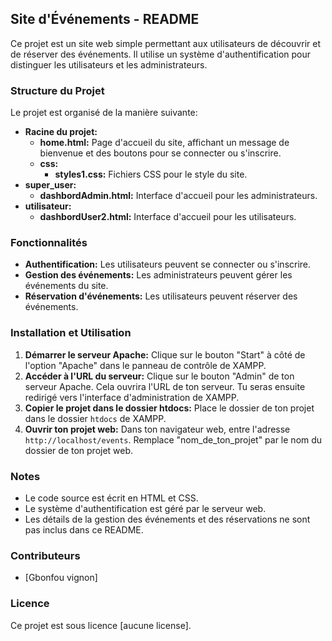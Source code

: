 ## Site d'Événements - README

Ce projet est un site web simple permettant aux utilisateurs de découvrir et de réserver des événements. Il utilise un système d'authentification pour distinguer les utilisateurs et les administrateurs.

### Structure du Projet

Le projet est organisé de la manière suivante:

* **Racine du projet:**
    * **home.html:** Page d'accueil du site, affichant un message de bienvenue et des boutons pour se connecter ou s'inscrire.
    * **css:**
        * **styles1.css:** Fichiers CSS pour le style du site.
* **super_user:**
    * **dashbordAdmin.html:** Interface d'accueil pour les administrateurs.
* **utilisateur:**
    * **dashbordUser2.html:** Interface d'accueil pour les utilisateurs.

### Fonctionnalités

* **Authentification:** Les utilisateurs peuvent se connecter ou s'inscrire.
* **Gestion des événements:** Les administrateurs peuvent gérer les événements du site.
* **Réservation d'événements:** Les utilisateurs peuvent réserver des événements.

### Installation et Utilisation

1. **Démarrer le serveur Apache:** Clique sur le bouton "Start" à côté de l'option "Apache" dans le panneau de contrôle de XAMPP.
2. **Accéder à l'URL du serveur:** Clique sur le bouton "Admin" de ton serveur Apache. Cela ouvrira l'URL de ton serveur. Tu seras ensuite redirigé vers l'interface d'administration de XAMPP.
3. **Copier le projet dans le dossier htdocs:**  Place le dossier de ton projet dans le dossier `htdocs` de XAMPP.
4. **Ouvrir ton projet web:** Dans ton navigateur web, entre l'adresse `http://localhost/events`. Remplace "nom_de_ton_projet" par le nom du dossier de ton projet web.

### Notes

* Le code source est écrit en HTML et CSS.
* Le système d'authentification est géré par le serveur web.
* Les détails de la gestion des événements et des réservations ne sont pas inclus dans ce README.

### Contributeurs

* [Gbonfou vignon]

### Licence

Ce projet est sous licence [aucune license].



